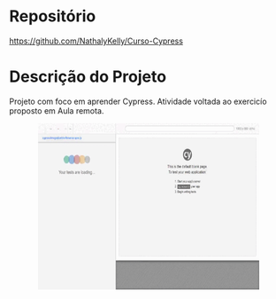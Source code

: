 # Repositório

https://github.com/NathalyKelly/Curso-Cypress

# Descrição do Projeto

Projeto com foco em aprender Cypress. Atividade voltada ao exercicío proposto em Aula remota. 

<p align="center">
  <img width="400" height="300" src="cypress/videos/devfinnance.spec.js.gif">
</p>
                                     
